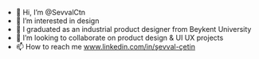 - 👋 Hi, I’m @SevvalCtn
- 👀 I’m interested in design
- 🌱 I graduated as an industrial product designer from Beykent University
- 💞️ I’m looking to collaborate on product design & UI UX projects
- 📫 How to reach me www.linkedin.com/in/şevval-çetin

<!---
SevvalCtn/SevvalCtn is a ✨ special ✨ repository because its `README.md` (this file) appears on your GitHub profile.
You can click the Preview link to take a look at your changes.
--->
